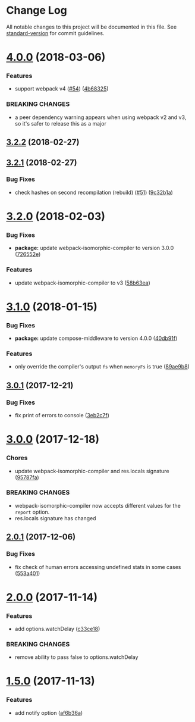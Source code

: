 # Change Log

All notable changes to this project will be documented in this file. See [standard-version](https://github.com/conventional-changelog/standard-version) for commit guidelines.

<a name="4.0.0"></a>
# [4.0.0](https://github.com/moxystudio/webpack-isomorphic-dev-middleware/compare/v3.2.2...v4.0.0) (2018-03-06)


### Features

* support webpack v4 ([#54](https://github.com/moxystudio/webpack-isomorphic-dev-middleware/issues/54)) ([4b68325](https://github.com/moxystudio/webpack-isomorphic-dev-middleware/commit/4b68325))


### BREAKING CHANGES

* a peer dependency warning appears when using webpack v2 and v3, so it's safer to release this as a major



<a name="3.2.2"></a>
## [3.2.2](https://github.com/moxystudio/webpack-isomorphic-dev-middleware/compare/v3.2.1...v3.2.2) (2018-02-27)



<a name="3.2.1"></a>
## [3.2.1](https://github.com/moxystudio/webpack-isomorphic-dev-middleware/compare/v3.2.0...v3.2.1) (2018-02-27)


### Bug Fixes

* check hashes on second recompilation (rebuild) ([#51](https://github.com/moxystudio/webpack-isomorphic-dev-middleware/issues/51)) ([9c32b1a](https://github.com/moxystudio/webpack-isomorphic-dev-middleware/commit/9c32b1a))



<a name="3.2.0"></a>
# [3.2.0](https://github.com/moxystudio/webpack-isomorphic-dev-middleware/compare/v3.1.0...v3.2.0) (2018-02-03)


### Bug Fixes

* **package:** update webpack-isomorphic-compiler to version 3.0.0 ([726552e](https://github.com/moxystudio/webpack-isomorphic-dev-middleware/commit/726552e))


### Features

* update webpack-isomorphic-compiler to v3 ([58b63ea](https://github.com/moxystudio/webpack-isomorphic-dev-middleware/commit/58b63ea))



<a name="3.1.0"></a>
# [3.1.0](https://github.com/moxystudio/webpack-isomorphic-dev-middleware/compare/v3.0.1...v3.1.0) (2018-01-15)


### Bug Fixes

* **package:** update compose-middleware to version 4.0.0 ([40db91f](https://github.com/moxystudio/webpack-isomorphic-dev-middleware/commit/40db91f))


### Features

* only override the compiler's output `fs` when `memoryFs` is true ([89ae9b8](https://github.com/moxystudio/webpack-isomorphic-dev-middleware/commit/89ae9b8))



<a name="3.0.1"></a>
## [3.0.1](https://github.com/moxystudio/webpack-isomorphic-dev-middleware/compare/v3.0.0...v3.0.1) (2017-12-21)


### Bug Fixes

* fix print of errors to console ([3eb2c7f](https://github.com/moxystudio/webpack-isomorphic-dev-middleware/commit/3eb2c7f))



<a name="3.0.0"></a>
# [3.0.0](https://github.com/moxystudio/webpack-isomorphic-dev-middleware/compare/v2.0.1...v3.0.0) (2017-12-18)


### Chores

* update webpack-isomorphic-compiler and res.locals signature ([95787fa](https://github.com/moxystudio/webpack-isomorphic-dev-middleware/commit/95787fa))


### BREAKING CHANGES

* webpack-isomorphic-compiler now accepts different values for the `report` option.
* res.locals signature has changed



<a name="2.0.1"></a>
## [2.0.1](https://github.com/moxystudio/webpack-isomorphic-dev-middleware/compare/v2.0.0...v2.0.1) (2017-12-06)


### Bug Fixes

* fix check of human errors accessing undefined stats in some cases ([553a401](https://github.com/moxystudio/webpack-isomorphic-dev-middleware/commit/553a401))



<a name="2.0.0"></a>
# [2.0.0](https://github.com/moxystudio/webpack-isomorphic-dev-middleware/compare/v1.5.0...v2.0.0) (2017-11-14)


### Features

* add options.watchDelay ([c33ce18](https://github.com/moxystudio/webpack-isomorphic-dev-middleware/commit/c33ce18))


### BREAKING CHANGES

* remove ability to pass false to options.watchDelay



<a name="1.5.0"></a>
# [1.5.0](https://github.com/moxystudio/webpack-isomorphic-dev-middleware/compare/v1.4.1...v1.5.0) (2017-11-13)


### Features

* add notify option ([af6b36a](https://github.com/moxystudio/webpack-isomorphic-dev-middleware/commit/af6b36a))
